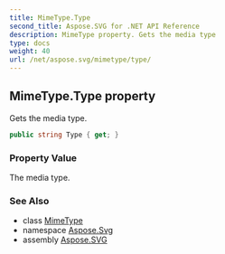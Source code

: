 ```yaml
---
title: MimeType.Type
second_title: Aspose.SVG for .NET API Reference
description: MimeType property. Gets the media type
type: docs
weight: 40
url: /net/aspose.svg/mimetype/type/
---
```

## MimeType.Type property

Gets the media type.

```csharp
public string Type { get; }
```

### Property Value

The media type.

### See Also

* class [MimeType](../)
* namespace [Aspose.Svg](../../../aspose.svg/)
* assembly [Aspose.SVG](../../../)
